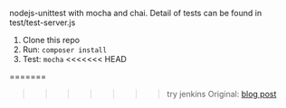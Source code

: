 

nodejs-unittest with mocha and chai. Detail of tests can be found in test/test-server.js

1. Clone this repo
2. Run: `composer install`
3. Test: `mocha`
<<<<<<< HEAD
  
=======


>>>>>>> try jenkins
Original: [blog post](http://mherman.org/blog/2015/09/10/testing-node-js-with-mocha-and-chai/#.VfJlgVNViko)
